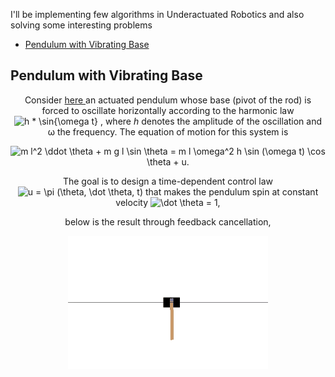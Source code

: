 I'll be implementing few algorithms in Underactuated Robotics and also solving some interesting problems
- [Pendulum with Vibrating Base](#pendulum-with-vibrating-base)

## Pendulum with Vibrating Base
<p align="center">Consider <a href = https://github.com/aditya-shirwatkar/UnderactuatedRobotics/tree/master/Pendulum%20with%20Vibrating%20Base> here </a>
 an actuated pendulum whose base (pivot of the rod) is forced to oscillate horizontally according to the harmonic law
<img src="https://latex.codecogs.com/gif.latex?h&space;*&space;\sin{\omega&space;t}" title="h * \sin{\omega t}" />
 , where <i>h</i> denotes the amplitude of the oscillation and &omega; the frequency. The equation of motion for this system is</p>

<p align="center"><img src="https://latex.codecogs.com/gif.latex?m&space;l^2&space;\ddot&space;\theta&space;&plus;&space;m&space;g&space;l&space;\sin&space;\theta&space;=&space;m&space;l&space;\omega^2&space;h&space;\sin&space;(\omega&space;t)&space;\cos&space;\theta&space;&plus;&space;u." title="m l^2 \ddot \theta + m g l \sin \theta = m l \omega^2 h \sin (\omega t) \cos \theta + u." /></p>

<p align="center">The goal is to design a time-dependent control law <img src="https://latex.codecogs.com/gif.latex?u&space;=&space;\pi&space;(\theta,&space;\dot&space;\theta,&space;t)" title="u = \pi (\theta, \dot \theta, t)" /> that makes the pendulum spin at constant velocity <img src="https://latex.codecogs.com/gif.latex?\dot&space;\theta&space;=&space;1" title="\dot \theta = 1" />,</p>
 
 
<p align="center">below is the result through feedback cancellation,</p>

<p align="center"><img src="https://github.com/aditya-shirwatkar/UnderactuatedRobotics/blob/master/Pendulum%20with%20Vibrating%20Base/vibPen_const_ang_vel.gif" /></p>

